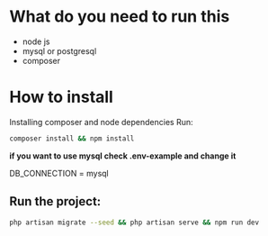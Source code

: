 # What do you need to run this
- node js
- mysql or postgresql
- composer

# How to install
Installing composer and node dependencies Run:
```sh
composer install && npm install
```
**if you want to use mysql check .env-example and change it**

DB_CONNECTION = mysql

## Run the project:
```sh
php artisan migrate --seed && php artisan serve && npm run dev
``` 

